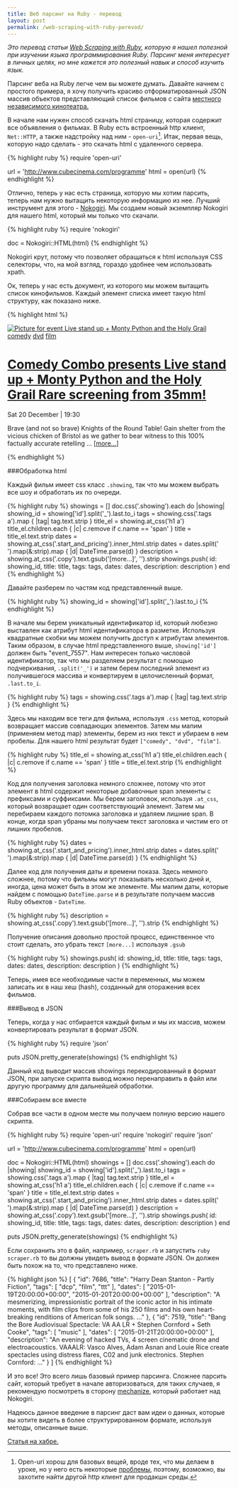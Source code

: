 ```yaml
---
title: Веб парсинг на Ruby - перевод
layout: post
permalink: /web-scraping-with-ruby-perevod/
---
```


*Это перевод статьи <a href="https://www.chrismytton.uk/2015/01/19/web-scraping-with-ruby/" target="_blank">Web Scraping with Ruby</a>, которую я нашел полезной при изучении языка программирования Ruby. Парсинг меня интересует в личных целях, но мне кажется это полезный навык и способ изучить язык.*

Парсинг веба на Ruby легче чем вы можете думать. Давайте начнем с простого примера, я хочу получить красиво отформатированный JSON массив объектов представляющий список фильмов с сайта <a href="http://www.cubecinema.com/programme" target="_blank">местного независимого кинотеатра.</a>

В начале нам нужен способ скачать html страницу, которая содержит все объявления о фильмах. В Ruby есть встроенный http клиент, ```Net::HTTP```, а также надстройку над ним - ```open-uri```[^1]. Итак, первая вещь, которую надо сделать - это скачать html с удаленного сервера.

{% highlight ruby %}
require 'open-uri'

url = 'http://www.cubecinema.com/programme'
html = open(url)
{% endhighlight %}

Отлично, теперь у нас есть страница, которую мы хотим парсить, теперь нам нужно вытащить некоторую информацию из нее. Лучший инструмент для этого - <a href="http://www.nokogiri.org/" target="_blank">Nokogiri</a>. Мы создаем новый экземпляр Nokogiri для нашего html, который мы только что скачали.

{% highlight ruby %}
require 'nokogiri'

doc = Nokogiri::HTML(html)
{% endhighlight %}

Nokogiri крут, потому что позволяет обращаться к html используя CSS селекторы, что, на мой взгляд, гораздо удобнее чем использовать xpath.

Ок, теперь у нас есть документ, из которого мы можем вытащить список кинофильмов. Каждый элемент списка имеет такую html структуру, как показано ниже.

{% highlight html %}
<div class="showing" id="event_7557">
  <a href="/programme/event/live-stand-up-monty-python-and-the-holy-grail,7557/">
    <img src="/media/diary/thumbnails/montypython2_1.png.500x300_q85_background-%23FFFFFF_crop-smart.jpg" alt="Picture for event Live stand up + Monty Python and the Holy Grail">
  </a>
  <span class="tags"><a href="/programme/view/comedy/" class="tag_comedy">comedy</a> <a href="/programme/view/dvd/" class="tag_dvd">dvd</a> <a href="/programme/view/film/" class="tag_film">film</a> </span>
  <h1>
    <a href="/programme/event/live-stand-up-monty-python-and-the-holy-grail,7557/">
      <span class="pre_title">Comedy Combo presents</span>
      Live stand up + Monty Python and the Holy Grail
      <span class="post_title">Rare screening from 35mm!</span>
    </a>
  </h1>
  <div class="event_details">
    <p class="start_and_pricing">
      Sat 20 December | 19:30
      <br>
    </p>
    <p class="copy">Brave (and not so brave) Knights of the Round Table! Gain shelter from the vicious chicken of Bristol as we gather to bear witness to this 100% factually accurate retelling ... [<a class="more" href="/programme/event/live-stand-up-monty-python-and-the-holy-grail,7557/">more...</a>]</p>
  </div>
</div>
{% endhighlight %}

###Обработка html

Каждый фильм имеет css класс ```.showing```, так что мы можем выбрать все шоу и обработать их по очереди.

{% highlight ruby %}
showings = []
doc.css('.showing').each do |showing|
  showing_id = showing['id'].split('_').last.to_i
  tags = showing.css('.tags a').map { |tag| tag.text.strip }
  title_el = showing.at_css('h1 a')
  title_el.children.each { |c| c.remove if c.name == 'span' }
  title = title_el.text.strip
  dates = showing.at_css('.start_and_pricing').inner_html.strip
  dates = dates.split('<br>').map(&:strip).map { |d| DateTime.parse(d) }
  description = showing.at_css('.copy').text.gsub('[more...]', '').strip
  showings.push(
    id: showing_id,
    title: title,
    tags: tags,
    dates: dates,
    description: description
  )
end
{% endhighlight %}

Давайте разберем по частям код представленный выше.

{% highlight ruby %}
showing_id = showing['id'].split('_').last.to_i
{% endhighlight %}

В начале мы берем уникальный идентификатор id, который любезно выставлен как атрибут html идентификатора в разметке. Используя квадратные скобки мы можем получить доступ к атрибутам элементов. Таким образом, в случае html представленного выше, ```showing['id']``` должен быть "event_7557". Нам интересен только числовой идентификатор, так что мы разделяем результат с помощью подчеркивания, ```.split('_')``` и затем берем последний элемент из получившегося массива и конвертируем в целочисленный формат, ```.last.to_i```.

{% highlight ruby %}
tags = showing.css('.tags a').map { |tag| tag.text.strip }
{% endhighlight %}

Здесь мы находим все теги для фильма, используя ```.css``` метод, который возвращает массив совпадающих элементов. Затем мы мапим (применяем метод map) элементы, берем из них текст и убираем в нем пробелы. Для нашего html результат будет ```["comedy", "dvd", "film"]```.

{% highlight ruby %}
title_el = showing.at_css('h1 a')
title_el.children.each { |c| c.remove if c.name == 'span' }
title = title_el.text.strip
{% endhighlight %}

Код для получения заголовка немного сложнее, потому что этот элемент в html содержит некоторые добавочные span элементы с префиксами и суффиксами. Мы берем заголовок, используя ```.at_css```, который возвращает один соответствующий элемент. Затем мы перебираем каждого потомка заголовка и удаляем лишние span. В конце, когда span убраны мы получаем текст заголовка и чистим его от лишних пробелов.

{% highlight ruby %}
dates = showing.at_css('.start_and_pricing').inner_html.strip
dates = dates.split('<br>').map(&:strip).map { |d| DateTime.parse(d) }
{% endhighlight %}

Далее код для получения даты и времени показа. Здесь немного сложнее, потому что фильмы могут показывать несколько дней и, иногда, цена может быть в этом же элементе. Мы мапим даты, которые найдем с помощью  ```DateTime.parse``` и в результате получаем массив Ruby объектов - ```DateTime```.

{% highlight ruby %}
description = showing.at_css('.copy').text.gsub('[more...]', '').strip
{% endhighlight %}

Получение описания довольно простой процесс, единственное что стоит сделать, это убрать текст ```[more...]``` используя ```.gsub```

{% highlight ruby %}
showings.push(
    id: showing_id,
    title: title,
    tags: tags,
    dates: dates,
    description: description
  )
{% endhighlight %}

Теперь, имея все необходимые части в переменных, мы можем записать их в наш хеш (hash), созданный для оторажения всех фильмов.

###Вывод в JSON

Теперь, когда у нас отбирается каждый фильм и мы их массив, можем конвертировать результат в формат JSON.

{% highlight ruby %}
require 'json'

puts JSON.pretty_generate(showings)
{% endhighlight %}

Данный код выводит массив showings перекодированный в формат JSON, при запуске скрипта вывод можно перенаправить в файл или другую программу для дальнейшей обработки.

###Собираем все вместе

Собрав все части в одном месте мы получаем полную версию нашего скрипта.

{% highlight ruby %}
require 'open-uri'
require 'nokogiri'
require 'json'

url = 'http://www.cubecinema.com/programme'
html = open(url)

doc = Nokogiri::HTML(html)
showings = []
doc.css('.showing').each do |showing|
  showing_id = showing['id'].split('_').last.to_i
  tags = showing.css('.tags a').map { |tag| tag.text.strip }
  title_el = showing.at_css('h1 a')
  title_el.children.each { |c| c.remove if c.name == 'span' }
  title = title_el.text.strip
  dates = showing.at_css('.start_and_pricing').inner_html.strip
  dates = dates.split('<br>').map(&:strip).map { |d| DateTime.parse(d) }
  description = showing.at_css('.copy').text.gsub('[more...]', '').strip
  showings.push(
    id: showing_id,
    title: title,
    tags: tags,
    dates: dates,
    description: description
  )
end

puts JSON.pretty_generate(showings)
{% endhighlight %}

Если сохранить это в файл, например, ```scraper.rb``` и запустить ```ruby scraper.rb``` то вы должны увидеть вывод в формате JSON. Он должен быть похож на то, что представлено ниже.

{% highlight json %}
[
  {
    "id": 7686,
    "title": "Harry Dean Stanton - Partly Fiction",
    "tags": [
      "dcp",
      "film",
      "ttt"
    ],
    "dates": [
      "2015-01-19T20:00:00+00:00",
      "2015-01-20T20:00:00+00:00"
    ],
    "description": "A mesmerizing, impressionistic portrait of the iconic actor in his intimate moments, with film clips from some of his 250 films and his own heart-breaking renditions of American folk songs. ..."
  },
  {
    "id": 7519,
    "title": "Bang the Bore Audiovisual Spectacle: VA AA LR + Stephen Cornford + Seth Cooke",
    "tags": [
      "music"
    ],
    "dates": [
      "2015-01-21T20:00:00+00:00"
    ],
    "description": "An evening of hacked TVs, 4 screen cinematic drone and electroacoustics. VAAALR: Vasco Alves, Adam Asnan and Louie Rice create spectacles using distress flares, C02 and junk electronics. Stephen Cornford: ..."
  }
]
{% endhighlight %}

И это все! Это всего лишь базовый пример парсинга. Сложнее парсить сайт, который требует в начале авторизоваться, для таких случаев, я рекомендую посмотреть в сторону <a href="http://docs.seattlerb.org/mechanize/GUIDE_rdoc.html" target="_blank">mechanize</a>, который работает над Nokogiri.

Надеюсь данное введение в парсинг даст вам идеи о данных, которые вы хотите видеть в более структурированном формате, используя методы, описанные выше.

<a href="http://habrahabr.ru/post/252379/" target="_blank">Статья на хабре.</a>

[^1]: Open-uri хорош для базовых вещей, вроде тех, что мы делаем в уроке, но у него есть некоторые <a href="https://bugs.ruby-lang.org/issues/3719" target="_blank">проблемы</a>, поэтому, возможно, вы захотите найти другой http клиент для продакшн среды.


